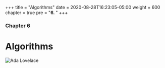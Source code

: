 +++
title = "Algorithms"
date = 2020-08-28T16:23:05-05:00
weight = 600
chapter = true
pre = "<b>6. </b>"
+++

### Chapter 6

# Algorithms

![Ada Lovelace](https://upload.wikimedia.org/wikipedia/commons/thumb/c/cf/Diagram_for_the_computation_of_Bernoulli_numbers.jpg/1280px-Diagram_for_the_computation_of_Bernoulli_numbers.jpg)
